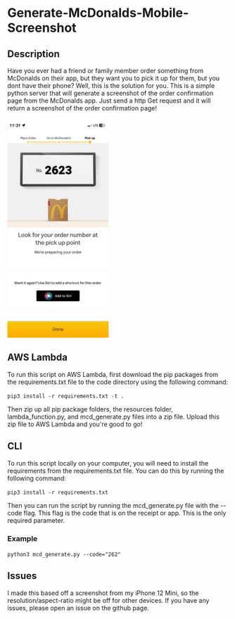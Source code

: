 # Generate-McDonalds-Mobile-Screenshot

## Description
Have you ever had a friend or family member order something from McDonalds on their app, but they want you to pick it up for them, but you dont have their phone? Well, this is the solution for you. This is a simple python server that will generate a screenshot of the order confirmation page from the McDonalds app. Just send a http Get request and it will return a screenshot of the order confirmation page!

<img src="mcd_example_screenshot.jpg" height="500">

## AWS Lambda

To run this script on AWS Lambda, first download the pip packages from the requirements.txt file to the code directory using the following command:

```pip3 install -r requirements.txt -t .```

Then zip up all pip package folders, the resources folder, lambda_function.py, and mcd_generate.py files into a zip file. Upload this zip file to AWS Lambda and you're good to go!

## CLI
To run this script locally on your computer, you will need to install the requirements from the requirements.txt file. You can do this by running the following command:

```pip3 install -r requirements.txt```

Then you can run the script by running the mcd_generate.py file with the --code flag. This flag is the code that is on the receipt or app. This is the only required parameter.

### Example
```python3 mcd_generate.py --code="262"```

## Issues
I made this based off a screenshot from my iPhone 12 Mini, so the resolution/aspect-ratio might be off for other devices. If you have any issues, please open an issue on the github page.